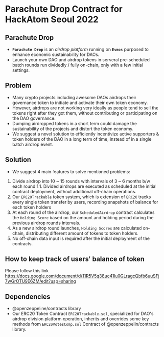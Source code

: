 # Parachute Drop Contract for HackAtom Seoul 2022
## Parachute Drop
* **`Parachute Drop`** is an *airdrop platform* running on **`Evmos`** purposed to enhance economic sustainability for DAOs.
* Launch your own DAO and airdrop tokens in serveral pre-scheduled batch rounds run dividedly / fully on-chain, only with a few initial settings.

## Problem
* Many crypto projects including awesome DAOs airdrops their governance token to initiate and activate their own token economy.
* However, airdrops are not working very ideally as people tend to sell the tokens right after they got them, without contributing or participating on the DAO governance.
* Dumping airdropped tokens in a short term could damage the sustainability of the projects and distort the token economy. 
* We suggest a novel solution to efficiently incentivize active supporters & token holders of the DAO in a long term of time, instead of in a single batch airdrop event.


## Solution
* We suggest 4 main features to solve mentioned problems:
1. Divide airdrop into 10 ~ 15 rounds with intervals of 3 ~ 6 months b/w each round
  1.1. Divided airdrops are executed as scheduled at the initial contract deployment, without additional off-chain operations.
2. Our `ERC20Trackable` token system, which is extension of `ERC20` tracks every single token transfer by users, recording snapshots of balance for each token holders
3. At each round of the airdrop, our `ScheduledAirdrop` contract calculates the `Holding Score` based on the amount and holding period during the previous airdrop rounds intervals.
4. As a new airdrop round launches, `Holding Scores` are calculated on-chain, distributing different amount of tokens to token holders.
5. No off-chain data input is required after the initial deployment of the contracts.

## How to keep track of users' balance of token 
Please follow this link
https://docs.google.com/document/d/11R5V5q38uc41Iu0GLragcQbfb6uuSFj7wGrOTU9E6ZM/edit?usp=sharing

## Dependencies
* @openzeppeline/contracts library
* Our ERC20 Token Contract `ERC20Trackable.sol`, specialized for DAO's airdrop division platform operation, inherits and overrides some key methods from `ERC20VotesComp.sol` Contract of @openzeppelin/contracts library.

